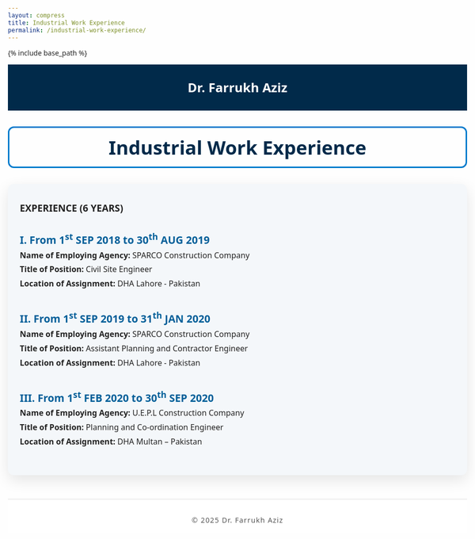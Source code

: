 ```yaml
---
layout: compress
title: Industrial Work Experience
permalink: /industrial-work-experience/
---
```


{% include base_path %}

<!-- Header -->
<header style="background:#012a4a; color:#fff; text-align:center; font-weight:700; font-size:1.6rem; padding:1.8rem 1rem; max-width:1500px; margin:0 auto;">
  Dr. Farrukh Aziz
</header>

<!-- Industrial Work Experience heading -->
<h1 style="max-width:1500px; margin:2rem auto 2rem; padding:0.8rem 1rem; border:3px solid #007acc; color:#012a4a; font-weight:700; font-size:2.4rem; text-align:center; border-radius:12px;">
  Industrial Work Experience
</h1>

<!-- Experience content -->
<section style="max-width:1500px; margin:0 auto 3rem; padding:1rem 1.5rem; font-family:'Segoe UI', Tahoma, Geneva, Verdana, sans-serif; color:#222; background:#f4f7fa; border-radius:12px; box-shadow:0 10px 30px rgb(0 0 0 / 0.1);">

  <p style="font-weight:700; font-size:1.2rem; margin-bottom:2rem;">EXPERIENCE (6 YEARS)</p>

  <article style="margin-bottom: 2.5rem;">
    <h2 style="color:#005f99; font-weight:700; margin-bottom:0.3rem;">I. From 1<sup>st</sup> SEP 2018 to 30<sup>th</sup> AUG 2019</h2>
    <p><strong>Name of Employing Agency:</strong> SPARCO Construction Company</p>
    <p><strong>Title of Position:</strong> Civil Site Engineer</p>
    <p><strong>Location of Assignment:</strong> DHA Lahore - Pakistan</p>
  </article>

  <article style="margin-bottom: 2.5rem;">
    <h2 style="color:#005f99; font-weight:700; margin-bottom:0.3rem;">II. From 1<sup>st</sup> SEP 2019 to 31<sup>th</sup> JAN 2020</h2>
    <p><strong>Name of Employing Agency:</strong> SPARCO Construction Company</p>
    <p><strong>Title of Position:</strong> Assistant Planning and Contractor Engineer</p>
    <p><strong>Location of Assignment:</strong> DHA Lahore - Pakistan</p>
  </article>

  <article style="margin-bottom: 2.5rem;">
    <h2 style="color:#005f99; font-weight:700; margin-bottom:0.3rem;">III. From 1<sup>st</sup> FEB 2020 to 30<sup>th</sup> SEP 2020</h2>
    <p><strong>Name of Employing Agency:</strong> U.E.P.L Construction Company</p>
    <p><strong>Title of Position:</strong> Planning and Co-ordination Engineer</p>
    <p><strong>Location of Assignment:</strong> DHA Multan – Pakistan</p>
  </article>

</section>

<!-- Footer -->
<footer style="text-align:center; font-size:0.9rem; color:#555; padding:2rem 1rem 1rem; letter-spacing:1.2px; border-top:1px solid #ddd; background:#fff; max-width:1500px; margin:0 auto 2rem;">
  &copy; 2025 Dr. Farrukh Aziz
</footer>

<style>
  body {
    font-family: "Segoe UI", Tahoma, Geneva, Verdana, sans-serif;
    background-color: #fefefe;
    color: #222;
    margin: 0;
    padding: 2rem 1rem;
    max-width: 100%;
    margin-left: auto;
    margin-right: auto;
  }
  h1 {
    color: #012a4a;
    margin-bottom: 2rem;
    font-size: 2.4rem;
    font-weight: 700;
  }
  article p {
    font-size: 1rem;
    line-height: 1.5;
    margin: 0.3rem 0;
  }
</style>
